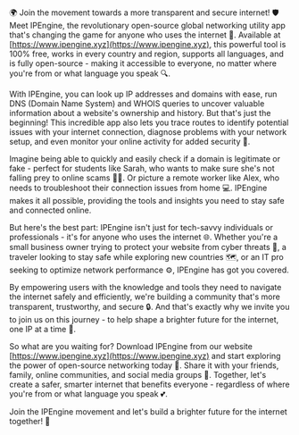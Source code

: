 🌍 Join the movement towards a more transparent and secure internet! 🛡️ Meet IPEngine, the revolutionary open-source global networking utility app that's changing the game for anyone who uses the internet 📡. Available at [https://www.ipengine.xyz](https://www.ipengine.xyz), this powerful tool is 100% free, works in every country and region, supports all languages, and is fully open-source - making it accessible to everyone, no matter where you're from or what language you speak 🔍.

With IPEngine, you can look up IP addresses and domains with ease, run DNS (Domain Name System) and WHOIS queries to uncover valuable information about a website's ownership and history. But that's just the beginning! This incredible app also lets you trace routes to identify potential issues with your internet connection, diagnose problems with your network setup, and even monitor your online activity for added security 🚀.

Imagine being able to quickly and easily check if a domain is legitimate or fake - perfect for students like Sarah, who wants to make sure she's not falling prey to online scams 👩‍🎓. Or picture a remote worker like Alex, who needs to troubleshoot their connection issues from home 💻. IPEngine makes it all possible, providing the tools and insights you need to stay safe and connected online.

But here's the best part: IPEngine isn't just for tech-savvy individuals or professionals - it's for anyone who uses the internet 🌐. Whether you're a small business owner trying to protect your website from cyber threats 💸, a traveler looking to stay safe while exploring new countries 🗺️, or an IT pro seeking to optimize network performance ⚙️, IPEngine has got you covered.

By empowering users with the knowledge and tools they need to navigate the internet safely and efficiently, we're building a community that's more transparent, trustworthy, and secure 🔒. And that's exactly why we invite you to join us on this journey - to help shape a brighter future for the internet, one IP at a time 💫.

So what are you waiting for? Download IPEngine from our website [https://www.ipengine.xyz](https://www.ipengine.xyz) and start exploring the power of open-source networking today 🔴. Share it with your friends, family, online communities, and social media groups 🤩. Together, let's create a safer, smarter internet that benefits everyone - regardless of where you're from or what language you speak 💕.

Join the IPEngine movement and let's build a brighter future for the internet together! 🌟